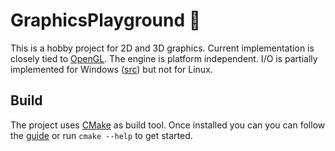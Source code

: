 # GraphicsPlayground :space_invader:
This is a hobby project for 2D and 3D graphics. Current implementation is closely tied to [OpenGL](https://www.opengl.org/).
The engine is platform independent. I/O is partially implemented for Windows ([src](code/Editor/win32_Editor.cpp)) but not for Linux.

## Build
The project uses [CMake](https://cmake.org/ "CMake's homepage") as build tool. Once installed you can you can follow the [guide](https://cmake.org/runningcmake/) or run `cmake --help` to get started.
